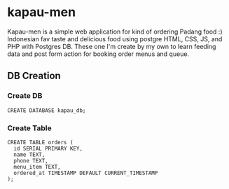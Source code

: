 # kapau-men
Kapau-men is a simple web application for kind of ordering Padang food :) Indonesian fav taste and delicious food using postgre HTML, CSS, JS, and PHP with Postgres DB. These one I'm create by my own to learn feeding data and post form action for booking order menus and queue.


## DB Creation

### Create DB 

```
CREATE DATABASE kapau_db;

```

### Create Table

```
CREATE TABLE orders (
  id SERIAL PRIMARY KEY,
  name TEXT,
  phone TEXT,
  menu_item TEXT,
  ordered_at TIMESTAMP DEFAULT CURRENT_TIMESTAMP
);
```
